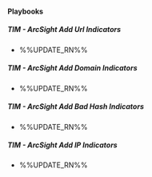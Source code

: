 
#### Playbooks
##### TIM - ArcSight Add Url Indicators
- %%UPDATE_RN%%
##### TIM - ArcSight Add Domain Indicators
- %%UPDATE_RN%%
##### TIM - ArcSight Add Bad Hash Indicators
- %%UPDATE_RN%%
##### TIM - ArcSight Add IP Indicators
- %%UPDATE_RN%%
